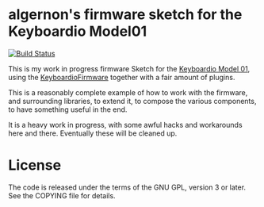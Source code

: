 algernon's firmware sketch for the Keyboardio Model01
=====================================================

[![Build Status](https://travis-ci.org/algernon/Model01-sketch.svg?branch=master)](https://travis-ci.org/algernon/Model01-sketch)

This is my work in progress firmware Sketch for
the [Keyboardio Model 01][kbdio], using the [KeyboardioFirmware][kbfw] together
with a fair amount of plugins.

This is a reasonably complete example of how to work with the firmware, and
surrounding libraries, to extend it, to compose the various components, to have
something useful in the end.

 [kbfw]: https://github.com/keyboardio/KeyboardioFirmware
 [kbdio]: https://shop.keyboard.io/

It is a heavy work in progress, with some awful hacks and workarounds here and
there. Eventually these will be cleaned up.

License
=======

The code is released under the terms of the GNU GPL, version 3 or later. See the
COPYING file for details.
